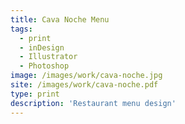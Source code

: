 ```yaml
---
title: Cava Noche Menu
tags:
  - print
  - inDesign
  - Illustrator
  - Photoshop
image: /images/work/cava-noche.jpg
site: /images/work/cava-noche.pdf
type: print
description: 'Restaurant menu design'
---
```

